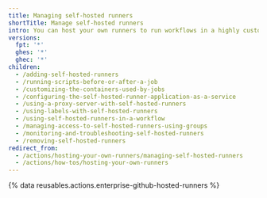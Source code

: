 ```yaml
---
title: Managing self-hosted runners
shortTitle: Manage self-hosted runners
intro: You can host your own runners to run workflows in a highly customizable environment.
versions:
  fpt: '*'
  ghes: '*'
  ghec: '*'
children:
  - /adding-self-hosted-runners
  - /running-scripts-before-or-after-a-job
  - /customizing-the-containers-used-by-jobs
  - /configuring-the-self-hosted-runner-application-as-a-service
  - /using-a-proxy-server-with-self-hosted-runners
  - /using-labels-with-self-hosted-runners
  - /using-self-hosted-runners-in-a-workflow
  - /managing-access-to-self-hosted-runners-using-groups
  - /monitoring-and-troubleshooting-self-hosted-runners
  - /removing-self-hosted-runners
redirect_from:
  - /actions/hosting-your-own-runners/managing-self-hosted-runners
  - /actions/how-tos/hosting-your-own-runners
---
```


{% data reusables.actions.enterprise-github-hosted-runners %}
